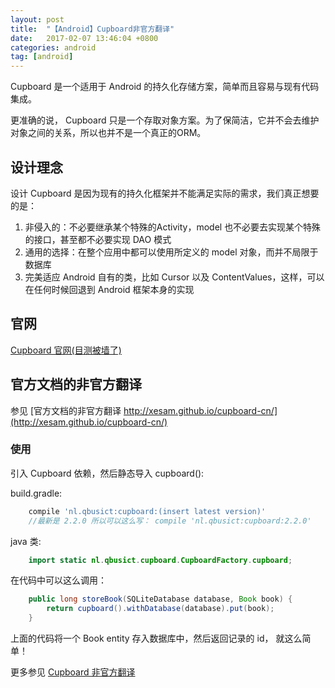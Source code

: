 ```yaml
---
layout: post
title:  "【Android】Cupboard非官方翻译"
date:   2017-02-07 13:46:04 +0800
categories: android
tag: [android]
---
```

Cupboard 是一个适用于 Android 的持久化存储方案，简单而且容易与现有代码集成。

更准确的说， Cupboard 只是一个存取对象方案。为了保简洁，它并不会去维护对象之间的关系，所以也并不是一个真正的ORM。

## 设计理念
设计 Cupboard 是因为现有的持久化框架并不能满足实际的需求，我们真正想要的是：

1. 非侵入的：不必要继承某个特殊的Activity，model 也不必要去实现某个特殊的接口，甚至都不必要实现 DAO 模式
2. 通用的选择：在整个应用中都可以使用所定义的 model 对象，而并不局限于数据库
3. 完美适应 Android 自有的类，比如 Cursor 以及 ContentValues，这样，可以在任何时候回退到 Android 框架本身的实现

## 官网

[Cupboard 官网(目测被墙了)](https://bitbucket.org/littlerobots/cupboard)

## 官方文档的非官方翻译

参见 [官方文档的非官方翻译 http://xesam.github.io/cupboard-cn/](http://xesam.github.io/cupboard-cn/)

### 使用

引入 Cupboard 依赖，然后静态导入 cupboard():

build.gradle:

```gradle
    compile 'nl.qbusict:cupboard:(insert latest version)'
    //最新是 2.2.0 所以可以这么写： compile 'nl.qbusict:cupboard:2.2.0'
```

java 类:

```java
    import static nl.qbusict.cupboard.CupboardFactory.cupboard;
```

在代码中可以这么调用：

```java
    public long storeBook(SQLiteDatabase database, Book book) {
        return cupboard().withDatabase(database).put(book);
    }
```

上面的代码将一个 Book entity 存入数据库中，然后返回记录的 id， 就这么简单！

更多参见 [Cupboard 非官方翻译](http://xesam.github.io/cupboard-cn/)